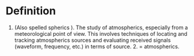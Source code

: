 # Definition

1.  (Also spelled spherics ). The study of atmospherics, especially from
    a meteorological point of view. This involves techniques of locating
    and tracking atmospherics sources and evaluating received signals
    (waveform, frequency, etc.) in terms of source. 2. = atmospherics.
